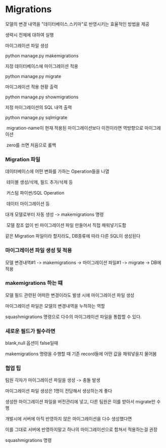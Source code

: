 # Migrations

모델의 변경 내역을 "데이터베이스 스키마"로 반영시키는 효율적인 방법을 제공



<appname>생략시 전체에 대하여 실행

마이그레이션 파일 생성

python manage.py makemigrations <appname>

지정 데이터베이스에 마이그레이션 적용

python manage.py migrate

마이그레이션 적용 현황 출력

python manage.py showmigrations <appname>

지정 마이그레이션의 SQL 내역 출력

python manage.py sqlmigrate <appname> <migration-name>

​	 migration-name이 현재 적용된 마이그레이션보다 이전이라면 역방향으로 마이그레이션

​	zero를 쓰면 처음으로 롤백





### Migration 파일

데이터베이스에 어떤 변화를 가하는 Operation들을 나열

​	테이블 생성/삭제, 필드 추가/삭제 등

​	커스텀 파이썬/SQL Operation

​		데이터 마이그레이션 등

대개 모델로부터 자동 생성 -> makemigrations 명령

​	모델 참조 없이 빈 마이그레이션 파일 만들어서 직접 채워넣기도함

같은 Migration 파일이라 할지라도, DB종류에 따라 다른 SQL이 생성된다



### 마이그레이션 파일 생성 및 적용

모델 변경내역#1 -> makemigrations -> 마이그레이션 파일#1 -> migrate -> DB에 적용



### makemigrations 하는 떄

모델 필드 관련된 어떠한 변경이라도 발생 시에 마이그레이션 파일 생성

마이그레이션 파일은 모델의 변경내역을 누적하는 역할

squashmigrations 명령으로 다수의 마이그레이션 파일을 통합할 수 있다.





### 새로운 필드가 필수라면

blank,null 옵션이 false일때 

 makemigrations 명령을 수행할 때 기존 record들에 어떤 값을 채워넣을지 물어봄



### 협업 팁

팀원 각자가 마이그레이션 파일을 생성 -> 충돌 발생

마이그레이션 파일 생성은 1명이 전담해서 생상하는게 좋다

생성한 마이그레이션 파일을 버전관리에 넣고, 다른 팀원은 이를 받아서 migrate만 수행



개발시에 서버에 아직 반영하지 않은 마이그레이션을 다수 생성했다면

이를 그대로 서버에 반영하지말고 하나의 마이그레이션으로 합쳐서 적용하는걸 권장

squashmigrations 명령